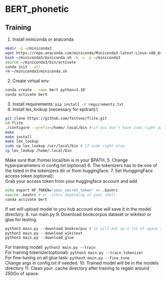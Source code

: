 # BERT_phonetic

## Training
1. Install miniconda or anaconda
```bash
mkdir -p ~/miniconda3
wget https://repo.anaconda.com/miniconda/Miniconda3-latest-Linux-x86_64.sh -O ~/miniconda3/miniconda.sh
bash ~/miniconda3/miniconda.sh -b -u -p ~/miniconda3
source ~/miniconda3/bin/activate
conda init --all
rm ~/miniconda3/miniconda.sh
```

2. Create virtual env:
```bash
conda create --name bert python=3.10`
conda activate bert
```
3. Install requirements: `pip install -r requirements.txt`
4. Install lex_lookup (necessary for epitran):\
```bash
git clone https://github.com/festvox/flite.git
cd flite
./configure --prefix=/home/.local/bin #(if you don't have sudo right add the prefix part)\
make
make install
make lex_lookup
sudo cp lex_lookup /usr/local/bin # if sudo right else 
cp lex_lookup /home/.local/bin
```
Make sure that /home/.local/bin is in your $PATH. 
5. Change hyperparameters in config.txt (optional)
6. The tokenizers has to be one of the listed in the tokenizers dir or from huggingface.
7. Set HunggingFace access token (optional):\
Grab your access token from your huggingface account and add
```bash
echo export HF_TOKEN="your_secret_token" >> .bashrc
source .bashrc # or .zshrc depending of your shell
conda activate bert
```
If set will upload model to you hub account else will save
it in the model directory.
8. run main.py 
9. Download bookcorpus dataset or wikitext or glue for testing.
```python
python3 main.py --download_bookcorpus # it will eat up a lot of space 250Go+
python3 main.py --download_wikitext
python3 main.py --download_glue
```
For training model: `python3 main.py --train`\
For training tokenizer(optional): `python3 main.py --train_tokenizer`\
For fine-tuning on all glue task: `python3 main.py --fine_tune`\
Change args in config.txt if needed.
10. Trained model will be in the models directory
11. Clean your .cache directory after training to regain around 250Go of space.